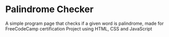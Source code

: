 # Palindrome Checker
 A simple program page that checks if a given word is palindrome, made for FreeCodeCamp certification Project using HTML, CSS and JavaScript
